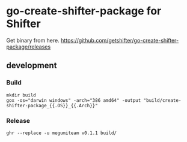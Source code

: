 # go-create-shifter-package for Shifter

Get binary from here. https://github.com/getshifter/go-create-shifter-package/releases


## development

### Build

```
mkdir build
gox -os="darwin windows" -arch="386 amd64" -output "build/create-shifter-package_{{.OS}}_{{.Arch}}"
```

### Release

```
ghr --replace -u megumiteam v0.1.1 build/
```
